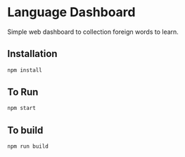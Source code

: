 # Language Dashboard

Simple web dashboard to collection foreign words to learn.

## Installation

```bash
npm install
```

## To Run

```bash
npm start
```

## To build

```bash
npm run build
```
